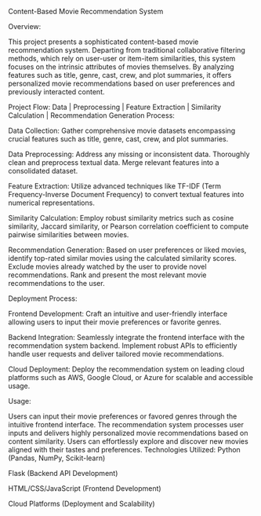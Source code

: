 Content-Based Movie Recommendation System

Overview:

This project presents a sophisticated content-based movie recommendation system. Departing from traditional collaborative filtering methods, which rely on user-user or item-item similarities, this system focuses on the intrinsic attributes of movies themselves. By analyzing features such as title, genre, cast, crew, and plot summaries, it offers personalized movie recommendations based on user preferences and previously interacted content.

Project Flow:
                            Data
                             |
                         Preprocessing
                             |
                    Feature Extraction
                             |
                    Similarity Calculation
                             |
                  Recommendation Generation
Process:

Data Collection:
Gather comprehensive movie datasets encompassing crucial features such as title, genre, cast, crew, and plot summaries.

Data Preprocessing:
Address any missing or inconsistent data.
Thoroughly clean and preprocess textual data.
Merge relevant features into a consolidated dataset.

Feature Extraction:
Utilize advanced techniques like TF-IDF (Term Frequency-Inverse Document Frequency) to convert textual features into numerical representations.

Similarity Calculation:
Employ robust similarity metrics such as cosine similarity, Jaccard similarity, or Pearson correlation coefficient to compute pairwise similarities between movies.

Recommendation Generation:
Based on user preferences or liked movies, identify top-rated similar movies using the calculated similarity scores.
Exclude movies already watched by the user to provide novel recommendations.
Rank and present the most relevant movie recommendations to the user.

Deployment Process:

Frontend Development:
Craft an intuitive and user-friendly interface allowing users to input their movie preferences or favorite genres.

Backend Integration:
Seamlessly integrate the frontend interface with the recommendation system backend.
Implement robust APIs to efficiently handle user requests and deliver tailored movie recommendations.

Cloud Deployment:
Deploy the recommendation system on leading cloud platforms such as AWS, Google Cloud, or Azure for scalable and accessible usage.

Usage:

Users can input their movie preferences or favored genres through the intuitive frontend interface.
The recommendation system processes user inputs and delivers highly personalized movie recommendations based on content similarity.
Users can effortlessly explore and discover new movies aligned with their tastes and preferences.
Technologies Utilized:
Python (Pandas, NumPy, Scikit-learn)

Flask (Backend API Development)

HTML/CSS/JavaScript (Frontend Development)

Cloud Platforms (Deployment and Scalability)
